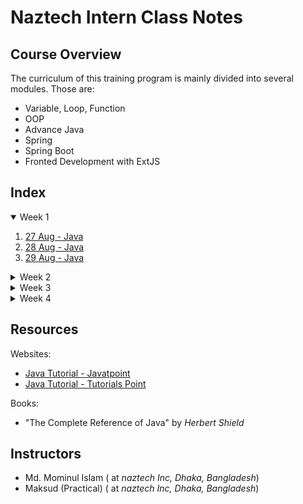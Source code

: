 # Naztech Intern Class Notes

## Course Overview

The curriculum of this training program is mainly divided into several modules. Those are:

- Variable, Loop, Function
- OOP
- Advance Java
- Spring
- Spring Boot
- Fronted Development with ExtJS

## Index

<details open>
  <summary>Week 1</summary>

1. [27 Aug - Java](./Day%2001%20-%2027%20Aug%20-%20Java/index.md)
2. [28 Aug - Java](./Day%2002%20-%2028%20Aug%20-%20Java/index.md)
3. [29 Aug - Java](./Day%2003%20-%2029%20Aug%20-%20Java/index.md)
</details>

<details>
  <summary>Week 2</summary>

4. [03 Sep - Java](./Day%2004%20-%2003%20Sep%20-%20Java/index.md)
5. [04 Sep - Java](./Day%2005%20-%2004%20Sep%20-%20Java/index.md)
6. [05 Sep - Java](./Day%2006%20-%2005%20Sep%20-%20Java/index.md)

</details>

<details>
  <summary>Week 3</summary>

7. [12 Sep - Java](./Day%2007%20-%2012%20Sep%20-%20Java/index.md)
8. [13 Sep - Java](./Day%2008%20-%2013%20Sep%20-%20Java/index.md)
</details>

<details>
  <summary>Week 4</summary>

9. [19 Sep - Java](./Day%2009%20-%2019%20Sep%20-%20Java/index.md)
10. [20 Sep - Java](./Day%2010%20-%2020%20Sep%20-%20Java/index.md)
</details>

## Resources


Websites:

- [Java Tutorial - Javatpoint](https://www.javatpoint.com/java-tutorial)
- [Java Tutorial - Tutorials Point](https://www.tutorialspoint.com/java/index.htm)

Books:

- "The Complete Reference of Java" by _Herbert Shield_



## Instructors

- Md. Mominul Islam (<Designation> at _naztech Inc, Dhaka, Bangladesh_)
- Maksud (Practical) (<Designation> at _naztech Inc, Dhaka, Bangladesh_)
